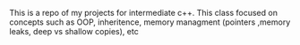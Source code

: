This is a repo of my projects for intermediate c++. This class focused
on concepts such as OOP, inheritence, memory managment (pointers ,memory leaks, deep vs shallow copies), etc
